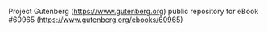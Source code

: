 Project Gutenberg (https://www.gutenberg.org) public repository for
eBook #60965 (https://www.gutenberg.org/ebooks/60965)
